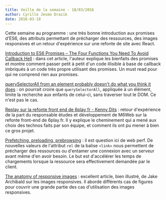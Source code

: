 ```yaml
---
title: Veille de la semaine - 18/03/2016
author: Cyrille Jesmo Drazik
date: 2016-03-18
---
```


Cette semaine au programme : une très bonne introduction aux promises d'ES6, des
attributs permettant de précharger des ressources, des images responsives et un
retour d'expérience sur une refonte de site avec React.

<span class="more"></span>

[Introduction to ES6 Promises – The Four Functions You Need To Avoid Callback Hell](http://jamesknelson.com/grokking-es6-promises-the-four-functions-you-need-to-avoid-callback-hell/) :
dans cet article, l'auteur explique les bienfaits des promises et montre comment
passer petit à petit d'un code illisible à base de callback imbriqués à un code
très propre utilisant des promises. Un must read pour qui ne comprend rien aux
promises.

[querySelectorAll from an element probably doesn't do what you think it does](https://www.lvh.io/posts/queryselectorall-from-an-element-probably-doesnt-do-what-you-think-it-does.html#) :
on pourrait croire que `querySelectorAll`, appliquée à un élément, limite la
recherche aux enfants de celui-ci, sans traverser tout le DOM. Ce n'est pas le
cas.

[Replay sur la refonte front end de 6play fr - Kenny Dits](https://www.youtube.com/watch?v=6KUXRuNzBwM&feature=youtu.be&t=73) :
retour d'expérience de la part du responsable études et développement de M6Web
sur la refonte front-end de 6play.fr. Il y explique le cheminement qui a mené
aux choix des technos faits par son équipe, et comment ils ont pu mener à bien
ce gros projet.

[Prefetching, preloading, prebrowsing](https://css-tricks.com/prefetching-preloading-prebrowsing/) :
il est question ici de web perf. De nouvelles valeurs de l'attribut `rel` de la
balise `<link>` nous permettent de précharger des ressources ou d'entamer une
connexion avec un serveur avant même d'en avoir besoin. Le but est d'accélérer
les temps de chargements lorsque la ressource sera effectivement demandée par le
client.

[The anatomy of responsive images](https://jakearchibald.com/2015/anatomy-of-responsive-images/) :
excellent article, bien illustré, de Jake Archibald sur les images responsives.
Il aborde différents cas de figures pour couvrir une grande partie des cas
d'utilisation des images responsives.
